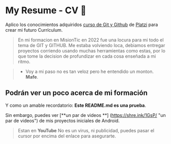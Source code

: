 # My Resume - CV 💚
Aplico los conocimientos adquiridos [ curso de Git y Github](https://platzi.com/cursos/git-github/ " curso de Git y Github") de [Platzi](https://platzi.com/ "Platzi") para crear mi futuro Currículum.

> En mi formacion en MisionTic en 2022 fue una locura para mi todo el tema de GIT y GITHUB. Me estaba volviendo loca, debiamos entregar proyectos corriendo usando muchas herramientas como estas, por lo que tome la decision de profundizar en cada cosa enseñada a mi ritmo.

> - Voy a mi paso no es tan veloz pero he entendido un monton. **Mafe**.

## Podrán ver un poco acerca de mi formación

Y como un amable recordatorio: **Este README.md es una prueba**.

Sin embargo, puedes ver [**un par de videos **] (https://shre.ink/1GsP/ "un par de videos") de mis proyectos iniciales de Android.

> Estan en **YouTube** No es un virus, ni publicidad, puedes pasar el cursor por encima del enlace para asegurarte.